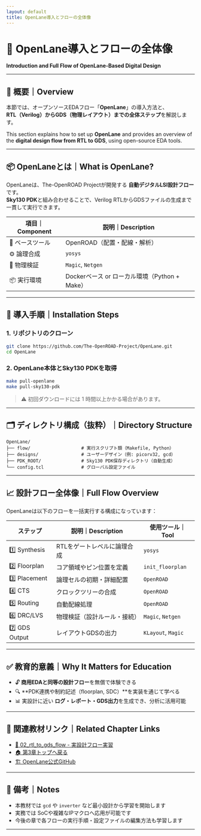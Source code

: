 ```yaml
---
layout: default
title: OpenLane導入とフローの全体像
---
```


# 🚀 OpenLane導入とフローの全体像  
**Introduction and Full Flow of OpenLane-Based Digital Design**

---

## 📘 概要｜Overview

本節では、オープンソースEDAフロー「**OpenLane**」の導入方法と、  
**RTL（Verilog）からGDS（物理レイアウト）までの全体ステップ**を解説します。

This section explains how to set up **OpenLane** and provides an overview of  
the **digital design flow from RTL to GDS**, using open-source EDA tools.

---

## 📦 OpenLaneとは｜What is OpenLane?

OpenLaneは、The-OpenROAD Projectが開発する **自動デジタルLSI設計フロー**です。  
**Sky130 PDK**と組み合わせることで、Verilog RTLからGDSファイルの生成まで一貫して実行できます。

| 項目｜Component | 説明｜Description |
|----------------|------------------|
| 🧠 ベースツール | OpenROAD（配置・配線・解析） |
| ⚙️ 論理合成 | `yosys` |
| 📐 物理検証 | `Magic`, `Netgen` |
| 📦 実行環境 | Dockerベース or ローカル環境（Python + Make） |

---

## 🔧 導入手順｜Installation Steps

### 1. リポジトリのクローン

```bash
git clone https://github.com/The-OpenROAD-Project/OpenLane.git
cd OpenLane
```

### 2. OpenLane本体とSky130 PDKを取得

```bash
make pull-openlane
make pull-sky130-pdk
```

> ⚠️ 初回ダウンロードには 1 時間以上かかる場合があります。

---

## 🗂️ ディレクトリ構成（抜粋）｜Directory Structure

```text
OpenLane/
├── flow/                   # 実行スクリプト類（Makefile, Python）
├── designs/                # ユーザーデザイン（例: picorv32, gcd）
├── PDK_ROOT/               # Sky130 PDK保存ディレクトリ（自動生成）
└── config.tcl              # グローバル設定ファイル
```

---

## 📈 設計フロー全体像｜Full Flow Overview

OpenLaneは以下のフローを一括実行する構成になっています：

| ステップ | 説明｜Description | 使用ツール｜Tool |
|---------|------------------|------------------|
| 1️⃣ Synthesis | RTLをゲートレベルに論理合成 | `yosys` |
| 2️⃣ Floorplan | コア領域やピン位置を定義 | `init_floorplan` |
| 3️⃣ Placement | 論理セルの初期・詳細配置 | `OpenROAD` |
| 4️⃣ CTS | クロックツリーの合成 | `OpenROAD` |
| 5️⃣ Routing | 自動配線処理 | `OpenROAD` |
| 6️⃣ DRC/LVS | 物理検証（設計ルール・接続） | `Magic`, `Netgen` |
| 7️⃣ GDS Output | レイアウトGDSの出力 | `KLayout`, `Magic` |

---

## ✅ 教育的意義｜Why It Matters for Education

- 🔓 **商用EDAと同等の設計フロー**を無償で体験できる  
- 🔍 **PDK連携や制約記述（floorplan, SDC）**を実装を通じて学べる  
- 📊 実設計に近い **ログ・レポート・GDS出力**を生成でき、分析に活用可能  

---

## 📎 関連教材リンク｜Related Chapter Links

- [📘 02_rtl_to_gds_flow - 実設計フロー実習](../02_rtl_to_gds_flow/README.md)  
- [🏠 第3章トップへ戻る](../README.md)  
- [🏗️ OpenLane公式GitHub](https://github.com/The-OpenROAD-Project/OpenLane)  

---

## 📝 備考｜Notes

- 本教材では `gcd` や `inverter` など最小設計から学習を開始します  
- 実務では SoCや複雑なIPマクロへ応用が可能です  
- 今後の章で各フローの実行手順・設定ファイルの編集方法も学習します

---
